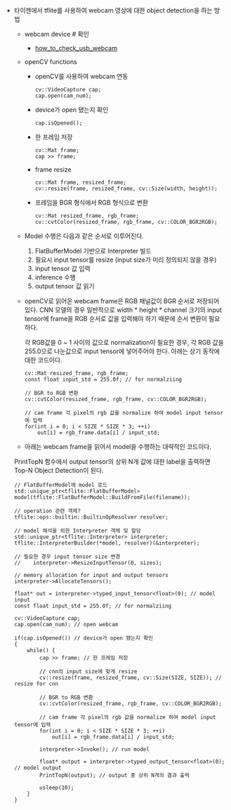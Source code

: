* 타이젠에서 tflite를 사용하여 webcam 영상에 대한 object detection을 하는 방법
  * webcam device # 확인
    * [how_to_check_usb_webcam](https://github.com/kosslab-kr/Tizen-NN-Runtime/blob/master/docs/how_to_check_usb_webcam.md)
  * openCV functions
    * openCV를 사용하여 webcam 연동
      ```
      cv::VideoCapture cap;
      cap.open(cam_num);
      ```
    * device가 open 됐는지 확인
      ```
      cap.isOpened();
      ```
    * 한 프레임 저장
      ```
      cv::Mat frame;
      cap >> frame;
      ```
    * frame resize
      ```
      cv::Mat frame, resized_frame;
      cv::resize(frame, resized_frame, cv::Size(width, height));
      ```
    * 프레임을 BGR 형식에서 RGB 형식으로 변환
      ```
      cv::Mat resized_frame, rgb_frame;
      cv::cvtColor(resized_frame, rgb_frame, cv::COLOR_BGR2RGB);
      ```
  * Model 수행은 다음과 같은 순서로 이루어진다.
    1. FlatBufferModel 기반으로 Interpreter 빌드
    2. 필요시 input tensor를 resize (input size가 미리 정의되지 않을 경우)
    3. input tensor 값 입력
    4. inference 수행
    5. output tensor 값 읽기
  * openCV로 읽어온 webcam frame은 RGB 채널값이 BGR 순서로 저장되어 있다.
  CNN 모델의 경우 일반적으로 width * height * channel 크기의 input tensor에 frame을 RGB 순서로 값을 입력해야 하기 때문에 순서 변환이 필요하다.
  
    각 RGB값을 0 ~ 1 사이의 값으로 normalization이 필요한 경우, 각 RGB 값을 255.0으로 나눈값으로 input tensor에 넣어주어야 한다.
  아래는 상기 동작에 대한 코드이다.
    ```
    cv::Mat resized_frame, rgb_frame;
    const float input_std = 255.0f; // for normalziing
       
    // BGR to RGB 변환
    cv::cvtColor(resized_frame, rgb_frame, cv::COLOR_BGR2RGB);
        
    // cam frame 각 pixel의 rgb 값을 normalize 하여 model input tensor에 입력
    for(int i = 0; i < SIZE * SIZE * 3; ++i)
        out[i] = rgb_frame.data[i] / input_std;
    ```
  *  아래는 webcam frame을 읽어서 model을 수행하는 대략적인 코드이다.
  
    PrintTopN 함수에서 output tensor의 상위 N개 값에 대한 label을 출력하면 Top-N Object Detection이 된다.
    ```
    // FlatBufferModel에 model 로드
    std::unique_ptr<tflite::FlatBufferModel> model(tflite::FlatBufferModel::BuildFromFile(filename));
    
    // operation 관련 객체?
    tflite::ops::builtin::BuiltinOpResolver resolver;
    
    // model 해석을 위한 Interpreter 객체 및 할당
    std::unique_ptr<tflite::Interpreter> interpreter;
    tflite::InterpreterBuilder(*model, resolver)(&interpreter);
    
    // 필요한 경우 input tensor size 변경
    //    interpreter->ResizeInputTensor(0, sizes);
    
    // memory allocation for input and output tensors
    interpreter->AllocateTensors();
    
    float* out = interpreter->typed_input_tensor<float>(0); // model input
    const float input_std = 255.0f; // for normalziing
    
    cv::VideoCapture cap;
    cap.open(cam_num); // open webcam
    
    if(cap.isOpened()) // device가 open 됐는지 확인
    {
        while() {
            cap >> frame; // 한 프레임 저장

            // cnn의 input size에 맞게 resize
            cv::resize(frame, resized_frame, cv::Size(SIZE, SIZE)); // resize for cnn
        
            // BGR to RGB 변환
            cv::cvtColor(resized_frame, rgb_frame, cv::COLOR_BGR2RGB);
        
            // cam frame 각 pixel의 rgb 값을 normalize 하여 model input tensor에 입력
            for(int i = 0; i < SIZE * SIZE * 3; ++i)
                out[i] = rgb_frame.data[i] / input_std;
                
            interpreter->Invoke(); // run model
    
            float* output = interpreter->typed_output_tensor<float>(0); // model output
            PrintTopN(output); // output 중 상위 N개의 결과 출력
            
            usleep(10);
        }
    }
    ```
